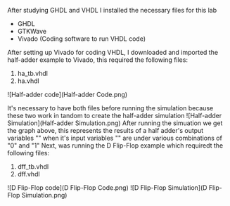 After studying GHDL and VHDL I installed the necessary files for this lab
- GHDL
- GTKWave
- Vivado (Coding software to run VHDL code)

After setting up Vivado for coding VHDL, I downloaded and imported the half-adder example to Vivado, this required the following files:
1. ha_tb.vhdl
2. ha.vhdl

![Half-adder code](Half-adder Code.png)

It's necessary to have both files before running the simulation because these two work in tandom to create the half-adder simulation
![Half-adder Simulation](Half-adder Simulation.png)
After running the simuation we get the graph above, this represents the results of a half adder's output variables "" when it's input variables "" are under various combinations of "0" and "1"
Next, was running the D Flip-Flop example which requiredt the following files:
1. dff_tb.vhdl
2. dff.vhdl

![D Flip-Flop code](D Flip-Flop Code.png)
![D Flip-Flop Simulation](D Flip-Flop Simulation.png)
